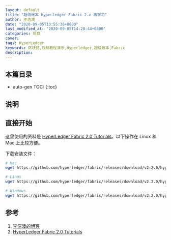 ```yaml
---
layout: default
title: "超级账本 hyperledger Fabric 2.x 再学习"
author: 李佶澳
date: "2020-09-05T13:55:38+0800"
last_modified_at: "2020-09-05T14:28:44+0800"
categories: 项目
cover:
tags: HyperLedger
keywords: 区块链,视频教程演示,Hyperledger,超级账本,Fabric
description:
---
```


## 本篇目录

* auto-gen TOC:
{:toc}

## 说明

## 直接开始

这里使用的资料是 [HyperLedger Fabric 2.0 Tutorials][2]。以下操作在 Linux 和 Mac 上比较方便。

下载安装文件：

```sh
# Mac
wget https://github.com/hyperledger/fabric/releases/download/v2.2.0/hyperledger-fabric-darwin-amd64-2.2.0.tar.gz

# Linux
wget https://github.com/hyperledger/fabric/releases/download/v2.2.0/hyperledger-fabric-linux-amd64-2.2.0.tar.gz

# Windows
wget https://github.com/hyperledger/fabric/releases/download/v2.2.0/hyperledger-fabric-windows-amd64-2.2.0.tar.gz
```




## 参考

1. [李佶澳的博客][1]
2. [HyperLedger Fabric 2.0 Tutorials][2]

[1]: https://www.lijiaocn.com "李佶澳的博客"
[2]: https://hyperledger-fabric.readthedocs.io/en/v2.2.0/tutorials.html "HyperLedger Fabric 2.0 Tutorials"
